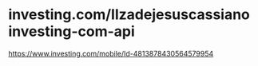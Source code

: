 # investing.com/Ilzadejesuscassiano  investing-com-api
https://www.investing.com/mobile/Id-4813878430564579954
